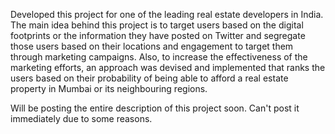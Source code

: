 Developed this project for one of the leading real estate developers in India.
The main idea behind this project is to target users based on the digital footprints or the information they have posted on Twitter and segregate those users based on their locations and engagement to target them through marketing campaigns. 
Also, to increase the effectiveness of the marketing efforts, an approach was devised and implemented that ranks the users based on their probability of being able to afford a real estate property in Mumbai or its neighbouring regions. 

Will be posting the entire description of this project soon. Can't post it immediately due to some reasons.
